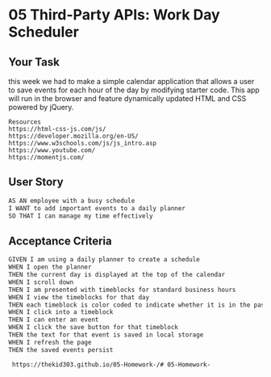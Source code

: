 # 05 Third-Party APIs: Work Day Scheduler

## Your Task

this week we had to make a simple calendar application that allows a user to save events for each hour of the day by modifying starter code. This app will run in the browser and feature dynamically updated HTML and CSS powered by jQuery.


```
Resources 
https://html-css-js.com/js/
https://developer.mozilla.org/en-US/
https://www.w3schools.com/js/js_intro.asp
https://www.youtube.com/
https://momentjs.com/
```

## User Story

```md
AS AN employee with a busy schedule
I WANT to add important events to a daily planner
SO THAT I can manage my time effectively
```

## Acceptance Criteria

```md
GIVEN I am using a daily planner to create a schedule
WHEN I open the planner
THEN the current day is displayed at the top of the calendar
WHEN I scroll down
THEN I am presented with timeblocks for standard business hours
WHEN I view the timeblocks for that day
THEN each timeblock is color coded to indicate whether it is in the past, present, or future
WHEN I click into a timeblock
THEN I can enter an event
WHEN I click the save button for that timeblock
THEN the text for that event is saved in local storage
WHEN I refresh the page
THEN the saved events persist
```


```
 https://thekid303.github.io/05-Homework-/# 05-Homework-
 ```
 
